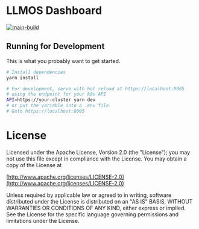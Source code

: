 # LLMOS Dashboard
[![main-build](https://github.com/llmos-ai/dashboard/actions/workflows/build.yaml/badge.svg)](https://github.com/llmos-ai/dashboard/actions/workflows/build.yaml)


## Running for Development

This is what you probably want to get started.

```bash
# Install dependencies
yarn install

# For development, serve with hot reload at https://localhost:8005
# using the endpoint for your k8s API
API=https://your-cluster yarn dev
# or put the variable into a .env file
# Goto https://localhost:8005
```

License
=======
Licensed under the Apache License, Version 2.0 (the "License");
you may not use this file except in compliance with the License.
You may obtain a copy of the License at

[http://www.apache.org/licenses/LICENSE-2.0](http://www.apache.org/licenses/LICENSE-2.0)

Unless required by applicable law or agreed to in writing, software
distributed under the License is distributed on an "AS IS" BASIS,
WITHOUT WARRANTIES OR CONDITIONS OF ANY KIND, either express or implied.
See the License for the specific language governing permissions and
limitations under the License.

